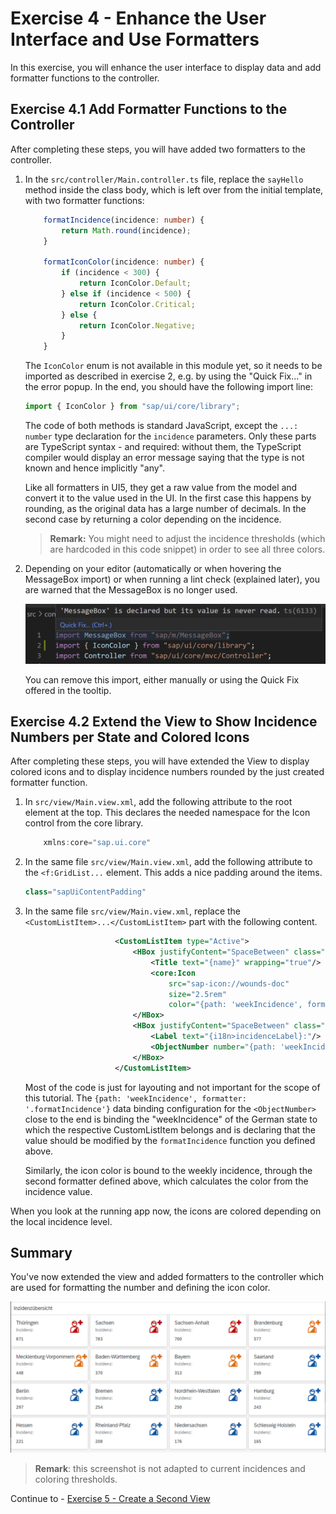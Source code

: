 # Exercise 4 - Enhance the User Interface and Use Formatters

In this exercise, you will enhance the user interface to display data and add formatter functions to the controller.

## Exercise 4.1 Add Formatter Functions to the Controller

After completing these steps, you will have added two formatters to the controller.

1. In the `src/controller/Main.controller.ts` file, replace the `sayHello` method inside the class body, which is left over from the initial template, with two formatter functions:

	```ts
		formatIncidence(incidence: number) {
			return Math.round(incidence);
		}

		formatIconColor(incidence: number) {
			if (incidence < 300) {
				return IconColor.Default;
			} else if (incidence < 500) {
				return IconColor.Critical;
			} else {
				return IconColor.Negative;
			}
		}
	```

	The `IconColor` enum is not available in this module yet, so it needs to be imported as described in exercise 2, e.g. by using the "Quick Fix..." in the error popup. In the end, you should have the following import line:
	```ts
	import { IconColor } from "sap/ui/core/library";
	```

	The code of both methods is standard JavaScript, except the `...: number` type declaration for the `incidence` parameters. Only these parts are TypeScript syntax - and required: without them, the TypeScript compiler would display an error message saying that the type is not known and hence implicitly "any".

	Like all formatters in UI5, they get a raw value from the model and convert it to the value used in the UI. In the first case this happens by rounding, as the original data has a large number of decimals. In the second case by returning a color depending on the incidence.

	> **Remark:**
	You might need to adjust the incidence thresholds (which are hardcoded in this code snippet) in order to see all three colors.
2.	Depending on your editor (automatically or when hovering the MessageBox import) or when running a lint check (explained later), you are warned that the MessageBox is no longer used.

	<img src="images/unused_import.png" width="664">

	You can remove this import, either manually or using the Quick Fix offered in the tooltip.

## Exercise 4.2 Extend the View to Show Incidence Numbers per State and Colored Icons

After completing these steps, you will have extended the View to display colored icons and to display incidence numbers rounded by the just created formatter function.

1.	In `src/view/Main.view.xml`, add the following attribute to the root element at the top. This declares the needed namespace for the Icon control from the core library.

	```js
		xmlns:core="sap.ui.core"
	```

2.	In the same file `src/view/Main.view.xml`, add the following attribute to the `<f:GridList...` element. This adds a nice padding around the items.

	```js
	class="sapUiContentPadding"
	```

3.  In the same file `src/view/Main.view.xml`, replace the `<CustomListItem>...</CustomListItem>` part with the following content.

	```xml
						<CustomListItem type="Active">
							<HBox justifyContent="SpaceBetween" class="sapUiSmallMargin">
								<Title text="{name}" wrapping="true"/>
								<core:Icon 
									src="sap-icon://wounds-doc" 
									size="2.5rem" 
									color="{path: 'weekIncidence', formatter: '.formatIconColor'}"/>
							</HBox>
							<HBox justifyContent="SpaceBetween" class="sapUiSmallMargin">
								<Label text="{i18n>incidenceLabel}:"/>
								<ObjectNumber number="{path: 'weekIncidence', formatter: '.formatIncidence'}"/>
							</HBox>
						</CustomListItem>
	```

	Most of the code is just for layouting and not important for the scope of this tutorial. The `{path: 'weekIncidence', formatter: '.formatIncidence'}` data binding configuration for the `<ObjectNumber>` close to the end is binding the "weekIncidence" of the German state to which the respective CustomListItem belongs and is declaring that the value should be modified by the `formatIncidence` function you defined above. 

	Similarly, the icon color is bound to the weekly incidence, through the second formatter defined above, which calculates the color from the incidence value.

When you look at the running app now, the icons are colored depending on the local incidence level.

## Summary

You've now extended the view and added formatters to the controller which are used for formatting the number and defining the icon color.

![](images/colored_incidencelist.png)
> **Remark**: this screenshot is not adapted to current incidences and coloring thresholds.

Continue to - [Exercise 5 - Create a Second View](../ex5/README.md)
